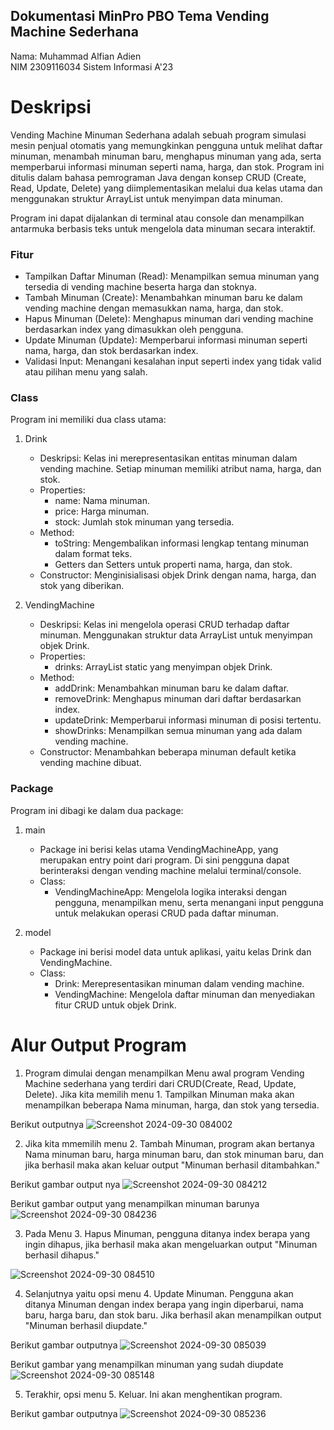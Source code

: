 ## Dokumentasi MinPro PBO Tema Vending Machine Sederhana

Nama: Muhammad Alfian Adien  
NIM 2309116034 Sistem Informasi A'23

# Deskripsi  
Vending Machine Minuman Sederhana adalah sebuah program simulasi mesin penjual otomatis yang memungkinkan pengguna untuk melihat daftar minuman, menambah minuman baru, menghapus minuman yang ada, serta memperbarui informasi minuman seperti nama, harga, dan stok. Program ini ditulis dalam bahasa pemrograman Java dengan konsep CRUD (Create, Read, Update, Delete) yang diimplementasikan melalui dua kelas utama dan menggunakan struktur ArrayList untuk menyimpan data minuman.

Program ini dapat dijalankan di terminal atau console dan menampilkan antarmuka berbasis teks untuk mengelola data minuman secara interaktif.

### Fitur
- Tampilkan Daftar Minuman (Read): Menampilkan semua minuman yang tersedia di vending machine beserta harga dan stoknya.
- Tambah Minuman (Create): Menambahkan minuman baru ke dalam vending machine dengan memasukkan nama, harga, dan stok.
- Hapus Minuman (Delete): Menghapus minuman dari vending machine berdasarkan index yang dimasukkan oleh pengguna.
- Update Minuman (Update): Memperbarui informasi minuman seperti nama, harga, dan stok berdasarkan index.
- Validasi Input: Menangani kesalahan input seperti index yang tidak valid atau pilihan menu yang salah.

### Class
Program ini memiliki dua class utama:

1. Drink
   - Deskripsi: Kelas ini merepresentasikan entitas minuman dalam vending machine. Setiap minuman memiliki atribut nama, harga, dan stok.
   - Properties:
     - name: Nama minuman.
     - price: Harga minuman.
     - stock: Jumlah stok minuman yang tersedia.
   - Method:
     - toString: Mengembalikan informasi lengkap tentang minuman dalam format teks.
     - Getters dan Setters untuk properti nama, harga, dan stok.
   - Constructor: Menginisialisasi objek Drink dengan nama, harga, dan stok yang diberikan.

2. VendingMachine
   - Deskripsi: Kelas ini mengelola operasi CRUD terhadap daftar minuman. Menggunakan struktur data ArrayList untuk menyimpan objek Drink.
   - Properties:
     - drinks: ArrayList static yang menyimpan objek Drink.
   - Method:
     - addDrink: Menambahkan minuman baru ke dalam daftar.
     - removeDrink: Menghapus minuman dari daftar berdasarkan index.
     - updateDrink: Memperbarui informasi minuman di posisi tertentu.
     - showDrinks: Menampilkan semua minuman yang ada dalam vending machine.
   - Constructor: Menambahkan beberapa minuman default ketika vending machine dibuat.

### Package
Program ini dibagi ke dalam dua package:

1. main
   - Package ini berisi kelas utama VendingMachineApp, yang merupakan entry point dari program. Di sini pengguna dapat berinteraksi dengan vending machine melalui terminal/console.
   - Class: 
     - VendingMachineApp: Mengelola logika interaksi dengan pengguna, menampilkan menu, serta menangani input pengguna untuk melakukan operasi CRUD pada daftar minuman.

2. model
   - Package ini berisi model data untuk aplikasi, yaitu kelas Drink dan VendingMachine.
   - Class:
     - Drink: Merepresentasikan minuman dalam vending machine.
     - VendingMachine: Mengelola daftar minuman dan menyediakan fitur CRUD untuk objek Drink.
# Alur Output Program

1. Program dimulai dengan menampilkan Menu awal program Vending Machine sederhana yang terdiri dari CRUD(Create, Read, Update, Delete). Jika kita memilih menu 1. Tampilkan Minuman maka akan menampilkan beberapa Nama minuman, harga, dan stok yang tersedia.

Berikut outputnya
![Screenshot 2024-09-30 084002](https://github.com/user-attachments/assets/3cd9e953-1292-43a6-b982-1b075785863b)

2. Jika kita mmemilih menu 2. Tambah Minuman, program akan bertanya Nama minuman baru, harga minuman baru, dan stok minuman baru, dan jika berhasil maka akan keluar output "Minuman berhasil ditambahkan."
   
Berikut gambar output nya
![Screenshot 2024-09-30 084212](https://github.com/user-attachments/assets/183f4a41-95e1-4490-aacb-2b0669020a46)

Berikut gambar output yang menampilkan minuman barunya
![Screenshot 2024-09-30 084236](https://github.com/user-attachments/assets/499ca98b-e30a-4f1b-bb42-41bad4777e91)

3.  Pada Menu 3. Hapus Minuman, pengguna ditanya index berapa yang ingin dihapus, jika berhasil maka akan mengeluarkan output "Minuman berhasil dihapus."

![Screenshot 2024-09-30 084510](https://github.com/user-attachments/assets/e04e466a-7511-435d-913d-7bac4cb82e35)

4. Selanjutnya yaitu opsi menu 4. Update Minuman. Pengguna akan ditanya Minuman dengan index berapa yang ingin diperbarui, nama baru, harga baru, dan stok baru. Jika berhasil akan menampilkan output "Minuman berhasil diupdate."

Berikut gambar outputnya
![Screenshot 2024-09-30 085039](https://github.com/user-attachments/assets/0b1a15ba-2e69-4e43-99ed-ff54242a595b)

Berikut gambar yang menampilkan minuman yang sudah diupdate
![Screenshot 2024-09-30 085148](https://github.com/user-attachments/assets/364f7008-6e4b-4e33-9e17-4b473cdc8240)

5. Terakhir, opsi menu 5. Keluar. Ini akan menghentikan program.

Berikut gambar outputnya
![Screenshot 2024-09-30 085236](https://github.com/user-attachments/assets/ab97e635-4d99-49f2-97da-a6c05f0a45af)

 
